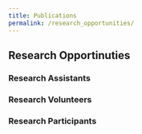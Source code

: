 ```yaml
---
title: Publications
permalink: /research_opportunities/
---
```

## Research Opportinuties
### Research Assistants

### Research Volunteers

### Research Participants
